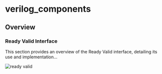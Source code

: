 # verilog_components

## Overview

### Ready Valid Interface

This section provides an overview of the Ready Valid interface, detailing its use and implementation...

![ready valid](https://svg.wavedrom.com/github/BrewKris/verilog_components/rdy_vld_if.sv?)